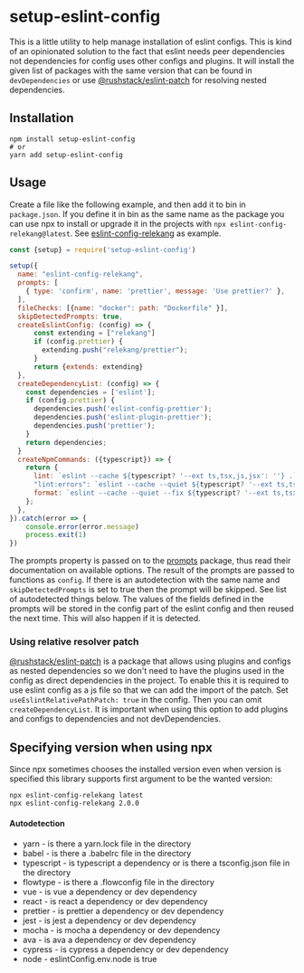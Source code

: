 # setup-eslint-config

This is a little utility to help manage installation of eslint configs. This
is kind of an opinionated solution to the fact that eslint needs peer dependencies
not dependencies for config uses other configs and plugins. It will install
the given list of packages with the same version that can be found in
`devDependencies` or use [@rushstack/eslint-patch][] for resolving nested
dependencies.

## Installation

```
npm install setup-eslint-config
# or
yarn add setup-eslint-config
```

## Usage


Create a file like the following example, and then add it to bin in
`package.json`. If you define it in bin as the same name as the
package you can use npx to install or upgrade it in the projects with
`npx eslint-config-relekang@latest`. See [eslint-config-relekang][] as
example.

```javascript
const {setup} = require('setup-eslint-config')

setup({
  name: "eslint-config-relekang",
  prompts: [
    { type: 'confirm', name: 'prettier', message: 'Use prettier?' },
  ],
  fileChecks: [{name: "docker": path: "Dockerfile" }],
  skipDetectedPrompts: true,
  createEslintConfig: (config) => {
      const extending = ["relekang"]
      if (config.prettier) {
        extending.push("relekang/prettier");
      }
      return {extends: extending}
  },
  createDependencyList: (config) => {
    const dependencies = ['eslint'];
    if (config.prettier) {
      dependencies.push('eslint-config-prettier');
      dependencies.push('eslint-plugin-prettier');
      dependencies.push('prettier');
    }
    return dependencies;
  }
  createNpmCommands: ({typescript}) => {
    return {
      lint: `eslint --cache ${typescript? '--ext ts,tsx,js,jsx': ''} .`,
      "lint:errors": `eslint --cache --quiet ${typescript? '--ext ts,tsx,js,jsx': ''} .`,
      format: `eslint --cache --quiet --fix ${typescript? '--ext ts,tsx,js,jsx': ''} .`,
    };
  },
}).catch(error => {
    console.error(error.message)
    process.exit(1)
})
```

The prompts property is passed on to
the [prompts][] package, thus read their documentation on available options.
The result of the prompts are passed to functions as `config`. If there is an
autodetection with the same name and `skipDetectedPrompts` is set to true then
the prompt will be skipped. See list of autodetected things below. The values of
the fields defined in the prompts will be stored in the config part of the eslint
config and then reused the next time. This will also happen if it is detected.


### Using relative resolver patch

[@rushstack/eslint-patch][] is a package that allows using plugins and configs
as nested dependencies so we don't need to have the plugins used in the config
as direct dependencies in the project. To enable this it is required to use
eslint config as a js file so that we can add the import of the patch. Set
`useEslintRelativePathPatch: true` in the config. Then you can omit `createDependencyList`. It is important when using this option to add plugins and
configs to dependencies and not devDependencies.

## Specifying version when using npx

Since npx sometimes chooses the installed version even when version is
specified this library supports first argument to be the wanted version:

```
npx eslint-config-relekang latest
npx eslint-config-relekang 2.0.0
```

#### Autodetection

* yarn - is there a yarn.lock file in the directory
* babel - is there a .babelrc file in the directory
* typescript - is typescript a dependency or is there a tsconfig.json file in the directory
* flowtype - is there a .flowconfig file in the directory
* vue - is vue a dependency or dev dependency
* react - is react a dependency or dev dependency
* prettier - is prettier a dependency or dev dependency
* jest - is jest a dependency or dev dependency
* mocha - is mocha a dependency or dev dependency
* ava - is ava a dependency or dev dependency
* cypress - is cypress a dependency or dev dependency
* node - eslintConfig.env.node is true


[prompts]: https://www.npmjs.com/package/prompts
[eslint-config-relekang]: https://github.com/relekang/eslint-config-relekang
[@rushstack/eslint-patch]: https://www.npmjs.com/package/@rushstack/eslint-patch
